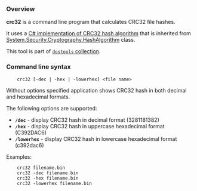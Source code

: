 ### Overview ###

**crc32** is a command line program that calculates CRC32 file hashes.

It uses a [C# implementation of CRC32 hash algorithm](http://code.google.com/p/vurdalakovdotnet/wiki/crc32) that is inherited from [System.Security.Cryptography.HashAlgorithm](http://msdn.microsoft.com/en-us/library/system.security.cryptography.hashalgorithm.aspx) class.

This tool is part of [`dostools` collection](https://github.com/vurdalakov/dostools).

### Command line syntax ###

```
    crc32 [-dec | -hex | -lowerhex] <file name>
```

Without options specified application shows CRC32 hash in both decimal and hexadecimal formats.

The following options are supported:
<ul>
<li><b><code>/dec</code></b> - display CRC32 hash in decimal format (3281181382)</li>
<li><b><code>/hex</code></b> - display CRC32 hash in uppercase hexadecimal format (C392DAC6)</li>
<li><b><code>/lowerhex</code></b> - display CRC32 hash in lowercase hexadecimal format (c392dac6)</li>
</ul>

Examples:

```
    crc32 filename.bin
    crc32 -dec filename.bin
    crc32 -hex filename.bin
    crc32 -lowerhex filename.bin
```